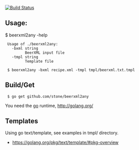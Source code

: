 [![Build Status](https://drone.io/github.com/stone/beerxml2any/status.png)](https://drone.io/github.com/stone/beerxml2any/latest)
 
## Usage:
 
 $ beerxml2any -help
 
     Usage of ./beerxml2any:
       -bxml string
             BeerXML input file
       -tmpl string
             Template file
 
     $ beerxml2any -bxml recipe.xml -tmpl tmpl/beerxml.txt.tmpl
 
## Build/Get
 
     $ go get github.com/stone/beerxml2any
 
You need the [go][] runtime, <http://golang.org/>
 
## Templates
 
Using go text/template, see examples in tmpl/ directory.

 - https://golang.org/pkg/text/template/#pkg-overview


[go]:http://golang.org/  "The Go Programming language"
